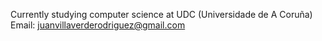 Currently studying computer science at UDC (Universidade de A Coruña)
Email: juanvillaverderodriguez@gmail.com
